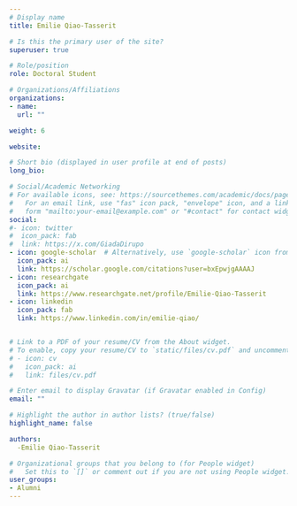 ```yaml
---
# Display name
title: Emilie Qiao-Tasserit

# Is this the primary user of the site?
superuser: true

# Role/position
role: Doctoral Student

# Organizations/Affiliations
organizations:
- name: 
  url: ""

weight: 6

website:

# Short bio (displayed in user profile at end of posts)
long_bio: 

# Social/Academic Networking
# For available icons, see: https://sourcethemes.com/academic/docs/page-builder/#icons
#   For an email link, use "fas" icon pack, "envelope" icon, and a link in the
#   form "mailto:your-email@example.com" or "#contact" for contact widget.
social:
#- icon: twitter
#  icon_pack: fab
#  link: https://x.com/GiadaDirupo
- icon: google-scholar  # Alternatively, use `google-scholar` icon from `ai` icon pack
  icon_pack: ai
  link: https://scholar.google.com/citations?user=bxEpwjgAAAAJ
- icon: researchgate
  icon_pack: ai
  link: https://www.researchgate.net/profile/Emilie-Qiao-Tasserit
- icon: linkedin
  icon_pack: fab
  link: https://www.linkedin.com/in/emilie-qiao/


# Link to a PDF of your resume/CV from the About widget.
# To enable, copy your resume/CV to `static/files/cv.pdf` and uncomment the lines below.
# - icon: cv
#   icon_pack: ai
#   link: files/cv.pdf

# Enter email to display Gravatar (if Gravatar enabled in Config)
email: ""

# Highlight the author in author lists? (true/false)
highlight_name: false

authors:
  -Emilie Qiao-Tasserit

# Organizational groups that you belong to (for People widget)
#   Set this to `[]` or comment out if you are not using People widget.
user_groups:
- Alumni
---
```

